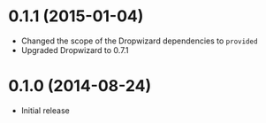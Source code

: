 # 0.1.1 (2015-01-04)

* Changed the scope of the Dropwizard dependencies to `provided`
* Upgraded Dropwizard to 0.7.1

# 0.1.0 (2014-08-24)

* Initial release
